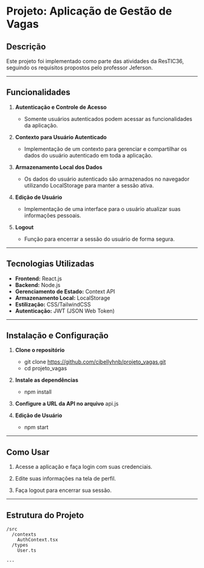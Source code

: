 # Projeto: Aplicação de Gestão de Vagas

## Descrição
Este projeto foi implementado como parte das atividades da ResTIC36, seguindo os requisitos propostos pelo professor Jeferson.

---

## Funcionalidades

1. **Autenticação e Controle de Acesso**  
   - Somente usuários autenticados podem acessar as funcionalidades da aplicação.

2. **Contexto para Usuário Autenticado**  
   - Implementação de um contexto para gerenciar e compartilhar os dados do usuário autenticado em toda a aplicação.

3. **Armazenamento Local dos Dados**  
   - Os dados do usuário autenticado são armazenados no navegador utilizando LocalStorage para manter a sessão ativa.

4. **Edição de Usuário**  
   - Implementação de uma interface para o usuário atualizar suas informações pessoais.

5. **Logout**  
   - Função para encerrar a sessão do usuário de forma segura.

---

## Tecnologias Utilizadas

- **Frontend:** React.js  
- **Backend:** Node.js  
- **Gerenciamento de Estado:** Context API  
- **Armazenamento Local:** LocalStorage  
- **Estilização:** CSS/TailwindCSS  
- **Autenticação:** JWT (JSON Web Token)

---

## Instalação e Configuração

1. **Clone o repositório**  
   - git clone https://github.com/cibellyhnb/projeto_vagas.git
   - cd projeto_vagas

2. **Instale as dependências**  
   - npm install

3. **Configure a URL da API no arquivo** api.js  
 
4. **Edição de Usuário**  
   - npm start

---

## Como Usar

1. Acesse a aplicação e faça login com suas credenciais.

2. Edite suas informações na tela de perfil.

3. Faça logout para encerrar sua sessão.

---

## Estrutura do Projeto

```plaintext
/src
  /contexts
    AuthContext.tsx
  /types
    User.ts

---
